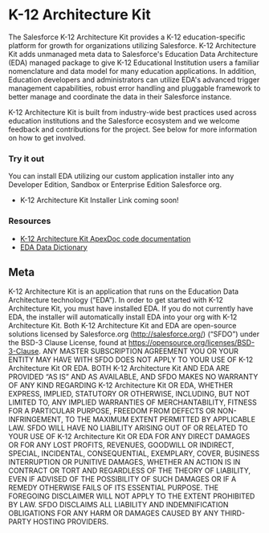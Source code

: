 # K-12 Architecture Kit

The Salesforce K-12 Architecture Kit provides a K-12 education-specific platform for growth for organizations utilizing Salesforce. K-12 Architecture Kit adds unmanaged meta data to Salesforce's Education Data Architecture (EDA) managed package to give K-12 Educational Institution users a familiar nomenclature and data model for many education applications. In addition, Education developers and administrators can utilize EDA's advanced trigger management capabilities, robust error handling and pluggable framework to better manage and coordinate the data in their Salesforce instance.

K-12 Architecture Kit is built from industry-wide best practices used across education institutions and the Salesforce ecosystem and we welcome feedback and contributions for the project. See below for more information on how to get involved.

### Try it out

You can install EDA utilizing our custom application installer into any Developer Edition, Sandbox or Enterprise Edition Salesforce org.

* K-12 Architecture Kit Installer Link coming soon!

### Resources

* <a href="http://developer.salesforce.org/EDA/ApexDocumentation/" target="_blank">K-12 Architecture Kit ApexDoc code documentation</a>
* <a href="https://salesforce.quip.com/cAJzAnydf6gp" target="_blank">EDA Data Dictionary</a>

## Meta

K-12 Architecture Kit is an application that runs on the Education Data Architecture technology (“EDA”). In order to get started with K-12 Architecture Kit, you must have installed EDA. If you do not currently have EDA, the installer will automatically install EDA into your org with K-12 Architecture Kit. Both K-12 Architecture Kit and EDA are open-source solutions licensed by Salesforce.org (http://salesforce.org/) (“SFDO”) under the BSD-3 Clause License, found at https://opensource.org/licenses/BSD-3-Clause. ANY MASTER SUBSCRIPTION AGREEMENT YOU OR YOUR ENTITY MAY HAVE WITH SFDO DOES NOT APPLY TO YOUR USE OF K-12 Architecture Kit OR EDA. BOTH K-12 Architecture Kit AND EDA ARE PROVIDED “AS IS” AND AS AVAILABLE, AND SFDO MAKES NO WARRANTY OF ANY KIND REGARDING K-12 Architecture Kit OR EDA, WHETHER EXPRESS, IMPLIED, STATUTORY OR OTHERWISE, INCLUDING, BUT NOT LIMITED TO, ANY IMPLIED WARRANTIES OF MERCHANTABILITY, FITNESS FOR A PARTICULAR PURPOSE, FREEDOM FROM DEFECTS OR NON-INFRINGEMENT, TO THE MAXIMUM EXTENT PERMITTED BY APPLICABLE LAW.
SFDO WILL HAVE NO LIABILITY ARISING OUT OF OR RELATED TO YOUR USE OF K-12 Architecture Kit OR EDA FOR ANY DIRECT DAMAGES OR FOR ANY LOST PROFITS, REVENUES, GOODWILL OR INDIRECT, SPECIAL, INCIDENTAL, CONSEQUENTIAL, EXEMPLARY, COVER, BUSINESS INTERRUPTION OR PUNITIVE DAMAGES, WHETHER AN ACTION IS IN CONTRACT OR TORT AND REGARDLESS OF THE THEORY OF LIABILITY, EVEN IF ADVISED OF THE POSSIBILITY OF SUCH DAMAGES OR IF A REMEDY OTHERWISE FAILS OF ITS ESSENTIAL PURPOSE. THE FOREGOING DISCLAIMER WILL NOT APPLY TO THE EXTENT PROHIBITED BY LAW. SFDO DISCLAIMS ALL LIABILITY AND INDEMNIFICATION OBLIGATIONS FOR ANY HARM OR DAMAGES CAUSED BY ANY THIRD-PARTY HOSTING PROVIDERS.

